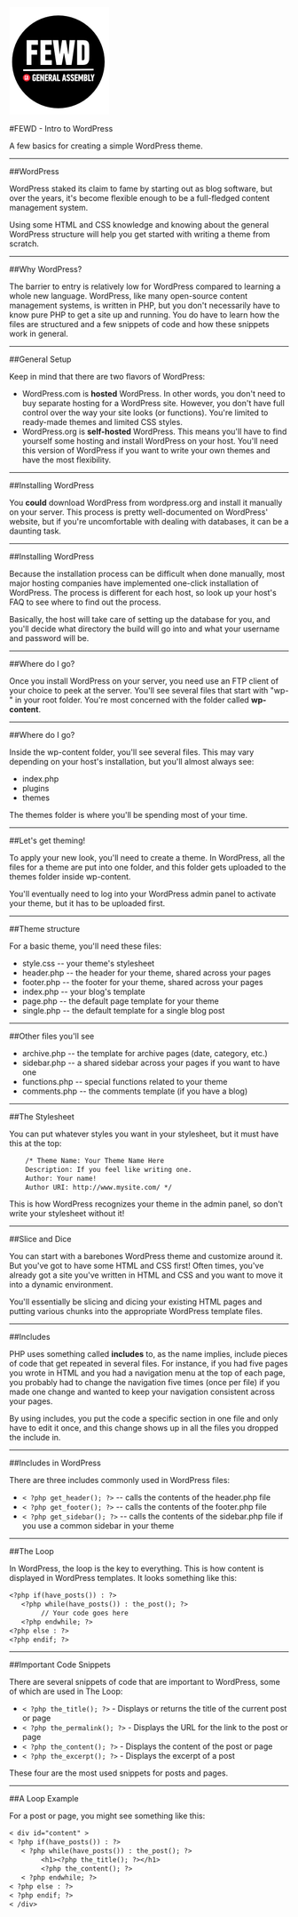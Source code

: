 ![GeneralAssemb.ly](../../img/icons/FEWD_Logo.png)

#FEWD - Intro to WordPress

A few basics for creating a simple WordPress theme.

---


##WordPress

WordPress staked its claim to fame by starting out as blog software, but over the years, it's become flexible enough to be a full-fledged content management system.

Using some HTML and CSS knowledge and knowing about the general WordPress structure will help you get started with writing a theme from scratch.

---

##Why WordPress?

The barrier to entry is relatively low for WordPress compared to learning a whole new language. WordPress, like many open-source content management systems, is written in PHP, but you don't necessarily have to know pure PHP to get a site up and running. You do have to learn how the files are structured and a few snippets of code and how these snippets work in general.

---

##General Setup

Keep in mind that there are two flavors of WordPress:

* WordPress.com is **hosted** WordPress. In other words, you don't need to buy separate hosting for a WordPress site. However, you don't have full control over the way your site looks (or functions). You're limited to ready-made themes and limited CSS styles.
* WordPress.org is **self-hosted** WordPress. This means you'll have to find yourself some hosting and install WordPress on your host. You'll need this version of WordPress if you want to write your own themes and have the most flexibility.

---

##Installing WordPress

You **could** download WordPress from wordpress.org and install it manually on your server. This process is pretty well-documented on WordPress' website, but if you're uncomfortable with dealing with databases, it can be a daunting task.

---


##Installing WordPress

Because the installation process can be difficult when done manually, most major hosting companies have implemented one-click installation of WordPress. The process is different for each host, so look up your host's FAQ to see where to find out the process. 

Basically, the host will take care of setting up the database for you, and you'll decide what directory the build will go into and what your username and password will be.

---

##Where do I go?

Once you install WordPress on your server, you need use an FTP client of your choice to peek at the server. You'll see several files that start with "wp-" in your root folder. You're most concerned with the folder called **wp-content**.

---

##Where do I go?

Inside the wp-content folder, you'll see several files. This may vary depending on your host's installation, but you'll almost always see:

* index.php
* plugins
* themes

The themes folder is where you'll be spending most of your time.

---


##Let's get theming!

To apply your new look, you'll need to create a theme. In WordPress, all the files for a theme are put into one folder, and this folder gets uploaded to the themes folder inside wp-content.

You'll eventually need to log into your WordPress admin panel to activate your theme, but it has to be uploaded first.

---

##Theme structure

For a basic theme, you'll need these files:

* style.css -- your theme's stylesheet
* header.php -- the header for your theme, shared across your pages
* footer.php -- the footer for your theme, shared across your pages
* index.php -- your blog's template
* page.php -- the default page template for your theme
* single.php -- the default template for a single blog post

---

##Other files you'll see

* archive.php -- the template for archive pages (date, category, etc.)
* sidebar.php -- a shared sidebar across your pages if you want to have one
* functions.php -- special functions related to your theme
* comments.php -- the comments template (if you have a blog)

---

##The Stylesheet

You can put whatever styles you want in your stylesheet, but it must have this at the top:

```
	/* Theme Name: Your Theme Name Here
    Description: If you feel like writing one.
    Author: Your name!
    Author URI: http://www.mysite.com/ */
```

This is how WordPress recognizes your theme in the admin panel, so don't write your stylesheet without it!

---

##Slice and Dice

You can start with a barebones WordPress theme and customize around it. But you've got to have some HTML and CSS first! Often times, you've already got a site you've written in HTML and CSS and you want to move it into a dynamic environment.

You'll essentially be slicing and dicing your existing HTML pages and putting various chunks into the appropriate WordPress template files.

---

##Includes

PHP uses something called **includes** to, as the name implies, include pieces of code that get repeated in several files. For instance, if you had five pages you wrote in HTML and you had a navigation menu at the top of each page, you probably had to change the navigation five times (once per file) if you made one change and wanted to keep your navigation consistent across your pages.

By using includes, you put the code a specific section in one file and only have to edit it once, and this change shows up in all the files you dropped the include in.

---

##Includes in WordPress

There are three includes commonly used in WordPress files:

* ```< ?php get_header(); ?>``` -- calls the contents of the header.php file
*  ```< ?php get_footer(); ?>``` -- calls the contents of the footer.php file
*  ```< ?php get_sidebar(); ?>``` -- calls the contents of the sidebar.php file if you use a common sidebar in your theme

---

##The Loop

In WordPress, the loop is the key to everything. This is how content is displayed in WordPress templates. It looks something like this:

```
<?php if(have_posts()) : ?>
   <?php while(have_posts()) : the_post(); ?>
		// Your code goes here
   <?php endwhile; ?>
<?php else : ?>
<?php endif; ?>
```

---

##Important Code Snippets

There are several snippets of code that are important to WordPress, some of which are used in The Loop:

* ```< ?php the_title(); ?>``` - Displays or returns the title of the current post or page
* ```< ?php the_permalink(); ?>``` - Displays the URL for the link to the post or page
* ```< ?php the_content(); ?>``` - Displays the content of the post or page
*  ```< ?php the_excerpt(); ?>``` - Displays the excerpt of a post

These four are the most used snippets for posts and pages.

---

##A Loop Example

For a post or page, you might see something like this:

```
< div id="content" >
< ?php if(have_posts()) : ?>
   < ?php while(have_posts()) : the_post(); ?>
		<h1><?php the_title(); ?></h1>
		<?php the_content(); ?>
   < ?php endwhile; ?>
< ?php else : ?>
< ?php endif; ?>
< /div>
```
